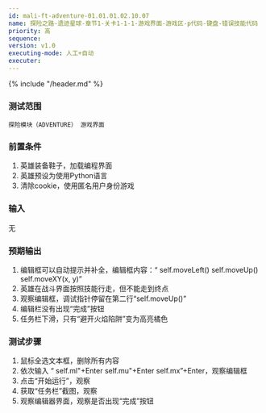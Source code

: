 ```yaml
---
id: mali-ft-adventure-01.01.01.02.10.07
name: 探险之路-遗迹星球-章节1-关卡1-1-1-游戏界面-游戏区-p代码-键盘-错误技能代码
priority: 高
sequence: 
version: v1.0
executing-mode: 人工+自动
executer:  
---
```


{% include "/header.md" %}

### 测试范围
    探险模块（ADVENTURE） 游戏界面
### 前置条件
   1. 英雄装备鞋子，加载编程界面
   2. 英雄预设为使用Python语言
   3. 清除cookie，使用匿名用户身份游戏
### 输入
   无
### 预期输出
1. 编辑框可以自动提示并补全，编辑框内容：“  self.moveLeft()
                                        self.moveUp()
                                        self.moveXY(x, y)”
2. 英雄在战斗界面按照技能行走，但不能走到终点
3. 观察编辑框，调试指针停留在第二行“self.moveUp()”
4. 编辑栏没有出现“完成”按钮
5. 任务栏下滑，只有“避开火焰陷阱”变为高亮橘色

### 测试步骤

1. 鼠标全选文本框，删除所有内容
2. 依次输入    “ self.ml"+Enter
                self.mu"+Enter
                self.mx”+Enter，观察编辑框
3. 点击“开始运行”，观察
4. 获取“任务栏”截图，观察
5. 观察编辑器界面，观察是否出现“完成”按钮

